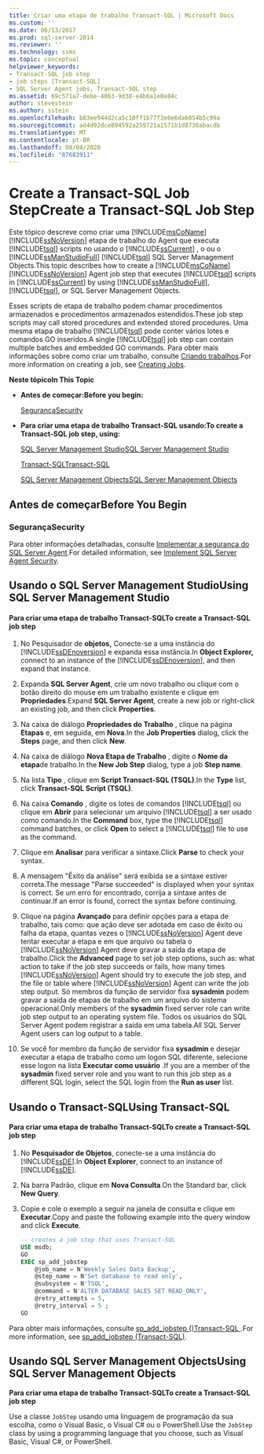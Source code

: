 ```yaml
---
title: Criar uma etapa de trabalho Transact-SQL | Microsoft Docs
ms.custom: ''
ms.date: 06/13/2017
ms.prod: sql-server-2014
ms.reviewer: ''
ms.technology: ssms
ms.topic: conceptual
helpviewer_keywords:
- Transact-SQL job step
- job steps [Transact-SQL]
- SQL Server Agent jobs, Transact-SQL step
ms.assetid: 69c571a7-debe-4063-9d38-e4b6a1e8e84c
author: stevestein
ms.author: sstein
ms.openlocfilehash: b83ee944d2ca5c10ff1b77f3e6e6da6054b5c99a
ms.sourcegitcommit: ad4d92dce894592a259721a1571b1d8736abacdb
ms.translationtype: MT
ms.contentlocale: pt-BR
ms.lasthandoff: 08/04/2020
ms.locfileid: "87683911"
---
```

# <a name="create-a-transact-sql-job-step"></a><span data-ttu-id="e7341-102">Create a Transact-SQL Job Step</span><span class="sxs-lookup"><span data-stu-id="e7341-102">Create a Transact-SQL Job Step</span></span>
  <span data-ttu-id="e7341-103">Este tópico descreve como criar uma [!INCLUDE[msCoName](../../includes/msconame-md.md)] [!INCLUDE[ssNoVersion](../../includes/ssnoversion-md.md)] etapa de trabalho do Agent que executa [!INCLUDE[tsql](../../includes/tsql-md.md)] scripts no usando o [!INCLUDE[ssCurrent](../../includes/sscurrent-md.md)] , o ou o [!INCLUDE[ssManStudioFull](../../includes/ssmanstudiofull-md.md)] [!INCLUDE[tsql](../../includes/tsql-md.md)] SQL Server Management Objects.</span><span class="sxs-lookup"><span data-stu-id="e7341-103">This topic describes how to create a [!INCLUDE[msCoName](../../includes/msconame-md.md)] [!INCLUDE[ssNoVersion](../../includes/ssnoversion-md.md)] Agent job step that executes [!INCLUDE[tsql](../../includes/tsql-md.md)] scripts in [!INCLUDE[ssCurrent](../../includes/sscurrent-md.md)] by using [!INCLUDE[ssManStudioFull](../../includes/ssmanstudiofull-md.md)], [!INCLUDE[tsql](../../includes/tsql-md.md)], or SQL Server Management Objects.</span></span>  
  
 <span data-ttu-id="e7341-104">Esses scripts de etapa de trabalho podem chamar procedimentos armazenados e procedimentos armazenados estendidos.</span><span class="sxs-lookup"><span data-stu-id="e7341-104">These job step scripts may call stored procedures and extended stored procedures.</span></span> <span data-ttu-id="e7341-105">Uma mesma etapa de trabalho [!INCLUDE[tsql](../../includes/tsql-md.md)] pode conter vários lotes e comandos GO inseridos.</span><span class="sxs-lookup"><span data-stu-id="e7341-105">A single [!INCLUDE[tsql](../../includes/tsql-md.md)] job step can contain multiple batches and embedded GO commands.</span></span> <span data-ttu-id="e7341-106">Para obter mais informações sobre como criar um trabalho, consulte [Criando trabalhos](create-jobs.md).</span><span class="sxs-lookup"><span data-stu-id="e7341-106">For more information on creating a job, see [Creating Jobs](create-jobs.md).</span></span>  
  
 <span data-ttu-id="e7341-107">**Neste tópico**</span><span class="sxs-lookup"><span data-stu-id="e7341-107">**In This Topic**</span></span>  
  
-   <span data-ttu-id="e7341-108">**Antes de começar:**</span><span class="sxs-lookup"><span data-stu-id="e7341-108">**Before you begin:**</span></span>  
  
     [<span data-ttu-id="e7341-109">Segurança</span><span class="sxs-lookup"><span data-stu-id="e7341-109">Security</span></span>](#Security)  
  
-   <span data-ttu-id="e7341-110">**Para criar uma etapa de trabalho Transact-SQL usando:**</span><span class="sxs-lookup"><span data-stu-id="e7341-110">**To create a Transact-SQL job step, using:**</span></span>  
  
     [<span data-ttu-id="e7341-111">SQL Server Management Studio</span><span class="sxs-lookup"><span data-stu-id="e7341-111">SQL Server Management Studio</span></span>](#SSMS)  
  
     [<span data-ttu-id="e7341-112">Transact-SQL</span><span class="sxs-lookup"><span data-stu-id="e7341-112">Transact-SQL</span></span>](#TSQL)  
  
     [<span data-ttu-id="e7341-113">SQL Server Management Objects</span><span class="sxs-lookup"><span data-stu-id="e7341-113">SQL Server Management Objects</span></span>](#SMO)  
  
##  <a name="before-you-begin"></a><a name="BeforeYouBegin"></a> <span data-ttu-id="e7341-114">Antes de começar</span><span class="sxs-lookup"><span data-stu-id="e7341-114">Before You Begin</span></span>  
  
###  <a name="security"></a><a name="Security"></a> <span data-ttu-id="e7341-115">Segurança</span><span class="sxs-lookup"><span data-stu-id="e7341-115">Security</span></span>  
 <span data-ttu-id="e7341-116">Para obter informações detalhadas, consulte [Implementar a segurança do SQL Server Agent](implement-sql-server-agent-security.md).</span><span class="sxs-lookup"><span data-stu-id="e7341-116">For detailed information, see [Implement SQL Server Agent Security](implement-sql-server-agent-security.md).</span></span>  
  
##  <a name="using-sql-server-management-studio"></a><a name="SSMS"></a> <span data-ttu-id="e7341-117">Usando o SQL Server Management Studio</span><span class="sxs-lookup"><span data-stu-id="e7341-117">Using SQL Server Management Studio</span></span>  
  
#### <a name="to-create-a-transact-sql-job-step"></a><span data-ttu-id="e7341-118">Para criar uma etapa de trabalho Transact-SQL</span><span class="sxs-lookup"><span data-stu-id="e7341-118">To create a Transact-SQL job step</span></span>  
  
1.  <span data-ttu-id="e7341-119">No Pesquisador de **objetos,** Conecte-se a uma instância do [!INCLUDE[ssDEnoversion](../../includes/ssdenoversion-md.md)] e expanda essa instância.</span><span class="sxs-lookup"><span data-stu-id="e7341-119">In **Object Explorer,** connect to an instance of the [!INCLUDE[ssDEnoversion](../../includes/ssdenoversion-md.md)], and then expand that instance.</span></span>  
  
2.  <span data-ttu-id="e7341-120">Expanda **SQL Server Agent**, crie um novo trabalho ou clique com o botão direito do mouse em um trabalho existente e clique em **Propriedades**.</span><span class="sxs-lookup"><span data-stu-id="e7341-120">Expand **SQL Server Agent**, create a new job or right-click an existing job, and then click **Properties**.</span></span>  
  
3.  <span data-ttu-id="e7341-121">Na caixa de diálogo **Propriedades do Trabalho** , clique na página **Etapas** e, em seguida, em **Nova**.</span><span class="sxs-lookup"><span data-stu-id="e7341-121">In the **Job Properties** dialog, click the **Steps** page, and then click **New**.</span></span>  
  
4.  <span data-ttu-id="e7341-122">Na caixa de diálogo **Nova Etapa de Trabalho** , digite o **Nome da etapa**de trabalho.</span><span class="sxs-lookup"><span data-stu-id="e7341-122">In the **New Job Step** dialog, type a job **Step name**.</span></span>  
  
5.  <span data-ttu-id="e7341-123">Na lista **Tipo** , clique em **Script Transact-SQL (TSQL)**.</span><span class="sxs-lookup"><span data-stu-id="e7341-123">In the **Type** list, click **Transact-SQL Script (TSQL)**.</span></span>  
  
6.  <span data-ttu-id="e7341-124">Na caixa **Comando** , digite os lotes de comandos [!INCLUDE[tsql](../../includes/tsql-md.md)] ou clique em **Abrir** para selecionar um arquivo [!INCLUDE[tsql](../../includes/tsql-md.md)] a ser usado como comando.</span><span class="sxs-lookup"><span data-stu-id="e7341-124">In the **Command** box, type the [!INCLUDE[tsql](../../includes/tsql-md.md)] command batches, or click **Open** to select a [!INCLUDE[tsql](../../includes/tsql-md.md)] file to use as the command.</span></span>  
  
7.  <span data-ttu-id="e7341-125">Clique em **Analisar** para verificar a sintaxe.</span><span class="sxs-lookup"><span data-stu-id="e7341-125">Click **Parse** to check your syntax.</span></span>  
  
8.  <span data-ttu-id="e7341-126">A mensagem "Êxito da análise" será exibida se a sintaxe estiver correta.</span><span class="sxs-lookup"><span data-stu-id="e7341-126">The message "Parse succeeded" is displayed when your syntax is correct.</span></span> <span data-ttu-id="e7341-127">Se um erro for encontrado, corrija a sintaxe antes de continuar.</span><span class="sxs-lookup"><span data-stu-id="e7341-127">If an error is found, correct the syntax before continuing.</span></span>  
  
9. <span data-ttu-id="e7341-128">Clique na página **Avançado** para definir opções para a etapa de trabalho, tais como: que ação deve ser adotada em caso de êxito ou falha da etapa, quantas vezes o [!INCLUDE[ssNoVersion](../../includes/ssnoversion-md.md)] Agent deve tentar executar a etapa e em que arquivo ou tabela o [!INCLUDE[ssNoVersion](../../includes/ssnoversion-md.md)] Agent deve gravar a saída da etapa de trabalho.</span><span class="sxs-lookup"><span data-stu-id="e7341-128">Click the **Advanced** page to set job step options, such as: what action to take if the job step succeeds or fails, how many times [!INCLUDE[ssNoVersion](../../includes/ssnoversion-md.md)] Agent should try to execute the job step, and the file or table where [!INCLUDE[ssNoVersion](../../includes/ssnoversion-md.md)] Agent can write the job step output.</span></span> <span data-ttu-id="e7341-129">Só membros da função de servidor fixa **sysadmin** podem gravar a saída de etapas de trabalho em um arquivo do sistema operacional.</span><span class="sxs-lookup"><span data-stu-id="e7341-129">Only members of the **sysadmin** fixed server role can write job step output to an operating system file.</span></span> <span data-ttu-id="e7341-130">Todos os usuários do SQL Server Agent podem registrar a saída em uma tabela.</span><span class="sxs-lookup"><span data-stu-id="e7341-130">All SQL Server Agent users can log output to a table.</span></span>  
  
10. <span data-ttu-id="e7341-131">Se você for membro da função de servidor fixa **sysadmin** e desejar executar a etapa de trabalho como um logon SQL diferente, selecione esse logon na lista **Executar como usuário** .</span><span class="sxs-lookup"><span data-stu-id="e7341-131">If you are a member of the **sysadmin** fixed server role and you want to run this job step as a different SQL login, select the SQL login from the **Run as user** list.</span></span>  
  
##  <a name="using-transact-sql"></a><a name="TSQL"></a> <span data-ttu-id="e7341-132">Usando o Transact-SQL</span><span class="sxs-lookup"><span data-stu-id="e7341-132">Using Transact-SQL</span></span>  
  
#### <a name="to-create-a-transact-sql-job-step"></a><span data-ttu-id="e7341-133">Para criar uma etapa de trabalho Transact-SQL</span><span class="sxs-lookup"><span data-stu-id="e7341-133">To create a Transact-SQL job step</span></span>  
  
1.  <span data-ttu-id="e7341-134">No **Pesquisador de Objetos**, conecte-se a uma instância do [!INCLUDE[ssDE](../../includes/ssde-md.md)].</span><span class="sxs-lookup"><span data-stu-id="e7341-134">In **Object Explorer**, connect to an instance of [!INCLUDE[ssDE](../../includes/ssde-md.md)].</span></span>  
  
2.  <span data-ttu-id="e7341-135">Na barra Padrão, clique em **Nova Consulta**.</span><span class="sxs-lookup"><span data-stu-id="e7341-135">On the Standard bar, click **New Query**.</span></span>  
  
3.  <span data-ttu-id="e7341-136">Copie e cole o exemplo a seguir na janela de consulta e clique em **Executar**.</span><span class="sxs-lookup"><span data-stu-id="e7341-136">Copy and paste the following example into the query window and click **Execute**.</span></span>  
  
    ```sql
    -- creates a job step that uses Transact-SQL  
    USE msdb;  
    GO  
    EXEC sp_add_jobstep  
        @job_name = N'Weekly Sales Data Backup',  
        @step_name = N'Set database to read only',  
        @subsystem = N'TSQL',  
        @command = N'ALTER DATABASE SALES SET READ_ONLY',   
        @retry_attempts = 5,  
        @retry_interval = 5 ;  
    GO  
    ```  
  
 <span data-ttu-id="e7341-137">Para obter mais informações, consulte [sp_add_jobstep &#40;&#41;Transact-SQL ](/sql/relational-databases/system-stored-procedures/sp-add-jobstep-transact-sql).</span><span class="sxs-lookup"><span data-stu-id="e7341-137">For more information, see [sp_add_jobstep &#40;Transact-SQL&#41;](/sql/relational-databases/system-stored-procedures/sp-add-jobstep-transact-sql).</span></span>  
  
##  <a name="using-sql-server-management-objects"></a><a name="SMO"></a><span data-ttu-id="e7341-138">Usando SQL Server Management Objects</span><span class="sxs-lookup"><span data-stu-id="e7341-138">Using SQL Server Management Objects</span></span>  
 <span data-ttu-id="e7341-139">**Para criar uma etapa de trabalho Transact-SQL**</span><span class="sxs-lookup"><span data-stu-id="e7341-139">**To create a Transact-SQL job step**</span></span>  
  
 <span data-ttu-id="e7341-140">Use a classe `JobStep` usando uma linguagem de programação da sua escolha, como o Visual Basic, o Visual C# ou o PowerShell.</span><span class="sxs-lookup"><span data-stu-id="e7341-140">Use the `JobStep` class by using a programming language that you choose, such as Visual Basic, Visual C#, or PowerShell.</span></span>  
